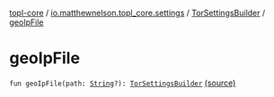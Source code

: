 [topl-core](../../index.md) / [io.matthewnelson.topl_core.settings](../index.md) / [TorSettingsBuilder](index.md) / [geoIpFile](./geo-ip-file.md)

# geoIpFile

`fun geoIpFile(path: `[`String`](https://kotlinlang.org/api/latest/jvm/stdlib/kotlin/-string/index.html)`?): `[`TorSettingsBuilder`](index.md) [(source)](https://github.com/05nelsonm/TorOnionProxyLibrary-Android/blob/master/topl-core/src/main/java/io/matthewnelson/topl_core/settings/TorSettingsBuilder.kt#L413)